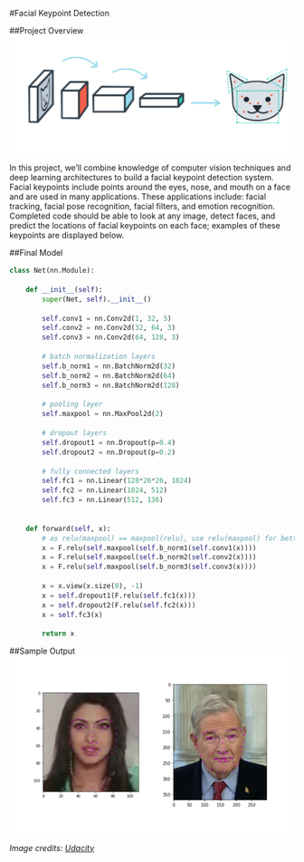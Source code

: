 #Facial Keypoint Detection

##Project Overview
![keypoints](images/fkd.png)

In this project, we’ll combine knowledge of computer vision techniques and deep learning architectures to build a facial keypoint detection system. Facial keypoints include points around the eyes, nose, and mouth on a face and are used in many applications. These applications include: facial tracking, facial pose recognition, facial filters, and emotion recognition. Completed code should be able to look at any image, detect faces, and predict the locations of facial keypoints on each face; examples of these keypoints are displayed below.


##Final Model
```python
class Net(nn.Module):

    def __init__(self):
        super(Net, self).__init__()

        self.conv1 = nn.Conv2d(1, 32, 5)
        self.conv2 = nn.Conv2d(32, 64, 3)
        self.conv3 = nn.Conv2d(64, 128, 3)
        
        # batch normalization layers
        self.b_norm1 = nn.BatchNorm2d(32)
        self.b_norm2 = nn.BatchNorm2d(64)
        self.b_norm3 = nn.BatchNorm2d(128)
        
        # pooling layer
        self.maxpool = nn.MaxPool2d(2)
        
        # dropout layers
        self.dropout1 = nn.Dropout(p=0.4)
        self.dropout2 = nn.Dropout(p=0.2)
        
        # fully connected layers
        self.fc1 = nn.Linear(128*26*26, 1024)
        self.fc2 = nn.Linear(1024, 512)
        self.fc3 = nn.Linear(512, 136)
 

    def forward(self, x):
        # as relu(maxpool) == maxpool(relu), use relu(maxpool) for better computation speed
        x = F.relu(self.maxpool(self.b_norm1(self.conv1(x))))
        x = F.relu(self.maxpool(self.b_norm2(self.conv2(x))))
        x = F.relu(self.maxpool(self.b_norm3(self.conv3(x))))

        x = x.view(x.size(0), -1)
        x = self.dropout1(F.relu(self.fc1(x)))
        x = self.dropout2(F.relu(self.fc2(x)))
        x = self.fc3(x)

        return x
```

##Sample Output
![detection](images/key_pts_example.png)


_Image credits: [Udacity](https://www.udacity.com)_
